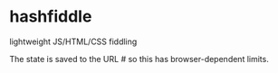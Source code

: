 # hashfiddle

lightweight JS/HTML/CSS fiddling

The state is saved to the URL # so this has browser-dependent limits.
